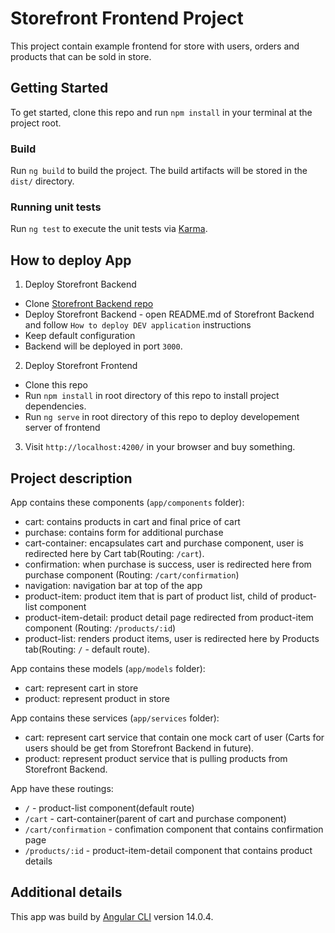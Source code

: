 # Storefront Frontend Project

This project contain example frontend for store with users, orders and products that can be sold in store.

## Getting Started

To get started, clone this repo and run `npm install` in your terminal at the project root.

### Build

Run `ng build` to build the project. The build artifacts will be stored in the `dist/` directory.

### Running unit tests

Run `ng test` to execute the unit tests via [Karma](https://karma-runner.github.io).

## How to deploy App

1. Deploy Storefront Backend

- Clone [Storefront Backend repo](https://github.com/danomisik/StorefrontBackend)
- Deploy Storefront Backend - open README.md of Storefront Backend and follow `How to deploy DEV application` instructions
- Keep default configuration
- Backend will be deployed in port `3000`.

2. Deploy Storefront Frontend

- Clone this repo
- Run `npm install` in root directory of this repo to install project dependencies.
- Run `ng serve` in root directory of this repo to deploy developement server of frontend

3. Visit `http://localhost:4200/` in your browser and buy something.

## Project description

App contains these components (`app/components` folder):

- cart: contains products in cart and final price of cart
- purchase: contains form for additional purchase
- cart-container: encapsulates cart and purchase component, user is redirected here by Cart tab(Routing: `/cart`).
- confirmation: when purchase is success, user is redirected here from purchase component (Routing: `/cart/confirmation`)
- navigation: navigation bar at top of the app
- product-item: product item that is part of product list, child of product-list component
- product-item-detail: product detail page redirected from product-item component (Routing: `/products/:id`)
- product-list: renders product items, user is redirected here by Products tab(Routing: `/` - default route).

App contains these models (`app/models` folder):

- cart: represent cart in store
- product: represent product in store

App contains these services (`app/services` folder):

- cart: represent cart service that contain one mock cart of user (Carts for users should be get from Storefront Backend in future).
- product: represent product service that is pulling products from Storefront Backend.

App have these routings:

- `/`                  - product-list component(default route)
- `/cart`              - cart-container(parent of cart and purchase component)
- `/cart/confirmation` - confimation component that contains confirmation page
- `/products/:id`      - product-item-detail component that contains product details

## Additional details

This app was build by [Angular CLI](https://github.com/angular/angular-cli) version 14.0.4.